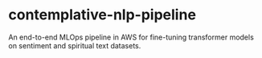 # contemplative-nlp-pipeline
An end-to-end MLOps pipeline in AWS for fine-tuning transformer models on sentiment and spiritual text datasets.
